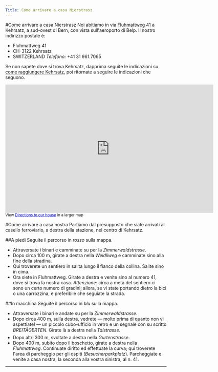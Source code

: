 ```yaml
---
Title: Come arrivare a casa Nierstrasz
---
```


#Come arrivare a casa Nierstrasz
Noi abitiamo in via [Fluhmattweg 41](http://map.search.ch/3122-kehrsatz/fluhmattweg-41.it.html) a Kehrsatz, a sud-ovest di Bern, con vista sull'aeroporto di Belp. Il nostro indirizzo postale è:

- Fluhmattweg 41 
- CH-3122 Kehrsatz 
- SWITZERLAND 
*Telefono:* \+41 31 961.7065 

Se non sapete dove si trova Kehrsatz, dapprima seguite le indicazioni su [come raggiungere Kehrsatz](%base_url%/staff/oscar/kehrsatz-it), poi ritornate a seguire le indicazioni che seguono.

<iframe width="650" height="400" frameborder="0" scrolling="no" marginheight="0" marginwidth="0" src="http://maps.google.com/maps/ms?hl=en&amp;ie=UTF8&amp;msa=0&amp;msid=110476830793224828628.00046cafd248d8a595b14&amp;ll=46.909856,7.469158&amp;spn=0.006926,0.013915&amp;output=embed"></iframe><br /><small>View <a href="http://maps.google.com/maps/ms?hl=en&amp;ie=UTF8&amp;msa=0&amp;msid=110476830793224828628.00046cafd248d8a595b14&amp;ll=46.909856,7.469158&amp;spn=0.006926,0.013915&amp;source=embed" style="color:#0000FF;text-align:left">Directions to our house</a> in a larger map</small>

#Come arrivare a casa nostra
Partiamo dal presupposto che siate arrivati al casello ferroviario, a destra della stazione, nel centro di Kehrsatz.

##A piedi
Seguite il percorso in *rosso* sulla mappa.

- Attraversate i binari e camminate su per la *Zimmerwaldstrasse*.
- Dopo circa 100 m, girate a destra nella *Weidliweg* e camminate sino alla fine della stradina.
- Qui troverete un sentiero in salita lungo il fianco della collina. Salite sino in cima.
- Ora siete in Fluhmattweg. Girate a destra e venite sino al numero 41, dove si trova la nostra casa.
*Attenzione:* circa a metà del sentiero ci sono un certo numero di gradini; allora, se vi state portando dietro la bici o una carrozzina, è preferibile che seguiate la strada.

##In macchina
Seguite il percorso in *blu* sulla mappa.

- Attraversate i binari e andate su per la *Zimmerwaldstrasse*.
- Dopo circa 400 m, sulla destra, vedrete &mdash; molto prima di quanto non vi aspettiate! &mdash; un piccolo cubo-ufficio in vetro e un segnale con su scritto *BREITÃGERTEN*. Girate là a destra nella *Talstrasse*.
- Dopo altri 300 m, svoltate a destra nella *Gurtenstrasse*.
- Dopo 400 m, subito dopo il boschetto, girate a destra nella *Fluhmattweg*. Continuate diritto ed effettuate la curva; qui troverete l'area di parcheggio per gli ospiti (*Besucherparkplatz*). Parcheggiate e venite a casa nostra, la seconda alla vostra sinistra, al n. 41.

---
